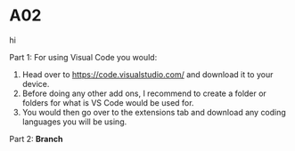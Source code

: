 # A02
hi

Part 1: 
For using Visual Code you would:
  1. Head over to https://code.visualstudio.com/ and download it to your device.
  2. Before doing any other add ons, I recommend to create a folder or folders for what is VS Code would be used for.
  3. You would then go over to the extensions tab and download any coding languages you will be using. 

Part 2:
<strong>Branch</strong> 
